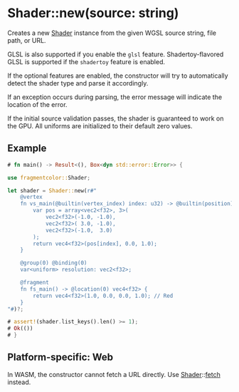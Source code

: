 # Shader::new(source: string)

Creates a new [Shader](https://fragmentcolor.org/api/core/shader) instance from the given WGSL source string, file path, or URL.

GLSL is also supported if you enable the `glsl` feature.
Shadertoy-flavored GLSL is supported if the `shadertoy` feature is enabled.

If the optional features are enabled, the constructor will try to automatically
detect the shader type and parse it accordingly.

If an exception occurs during parsing, the error message will indicate the location of the error.

If the initial source validation passes, the shader is guaranteed to work on the GPU. All uniforms are initialized to their default zero values.

## Example

```rust
# fn main() -> Result<(), Box<dyn std::error::Error>> {

use fragmentcolor::Shader;

let shader = Shader::new(r#"
    @vertex
    fn vs_main(@builtin(vertex_index) index: u32) -> @builtin(position) vec4<f32> {
        var pos = array<vec2<f32>, 3>(
            vec2<f32>(-1.0, -1.0),
            vec2<f32>( 3.0, -1.0),
            vec2<f32>(-1.0,  3.0)
        );
        return vec4<f32>(pos[index], 0.0, 1.0);
    }

    @group(0) @binding(0)
    var<uniform> resolution: vec2<f32>;

    @fragment
    fn fs_main() -> @location(0) vec4<f32> {
        return vec4<f32>(1.0, 0.0, 0.0, 1.0); // Red
    }
"#)?;

# assert!(shader.list_keys().len() >= 1);
# Ok(())
# }
```

## Platform-specific: Web

In WASM, the constructor cannot fetch a URL directly. Use [Shader](https://fragmentcolor.org/api/core/shader)::[fetch](https://fragmentcolor.org/api/shader/fetch) instead.
